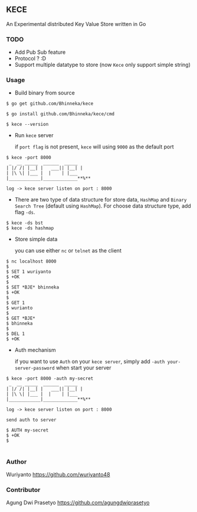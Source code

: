 ## KECE

An Experimental distributed Key Value Store written in Go

### TODO
- Add Pub Sub feature
- Protocol ? :D
- Support multiple datatype to store (now `Kece` only support simple string)

### Usage
- Build binary from source
```shell
$ go get github.com/Bhinneka/kece

$ go install github.com/Bhinneka/kece/cmd

$ kece --version
```

- Run `kece` server

    if `port flag` is not present, `kece` will using `9000` as the default port
```shell
$ kece -port 8000
 _  __ _____  ______  _____
| |/ /| |__| |   ___|| |__| |
| |\ \| |___ |  |    | |___
|____________|_____________**%**

log -> kece server listen on port : 8000
```

- There are two type of data structure for store data, `HashMap` and `Binary Search Tree` (default using `HashMap`). For choose data structure type, add flag `-ds`.
```shell
$ kece -ds bst
$ kece -ds hashmap
```

- Store simple data
    
    you can use either `nc` or `telnet` as the client
```shell
$ nc localhost 8000
$
$ SET 1 wuriyanto
$ +OK
$
$ SET *BJE* bhinneka
$ +OK
$
$ GET 1
$ wurianto
$
$ GET *BJE*
$ bhinneka
$
$ DEL 1
$ +OK
```

- Auth mechanism

    if you want to use `Auth` on your `kece server`, simply add `-auth your-server-password` when start your server
```shell
$ kece -port 8000 -auth my-secret
 _  __ _____  ______  _____
| |/ /| |__| |   ___|| |__| |
| |\ \| |___ |  |    | |___
|____________|_____________**%**

log -> kece server listen on port : 8000
```

    send auth to server
```shell
$ AUTH my-secret
$ +OK
$
```


#

### Author
Wuriyanto https://github.com/wuriyanto48

### Contributor
Agung Dwi Prasetyo https://github.com/agungdwiprasetyo